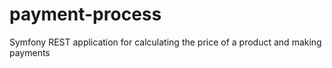 # payment-process
Symfony REST application for calculating the price of a product and making payments
